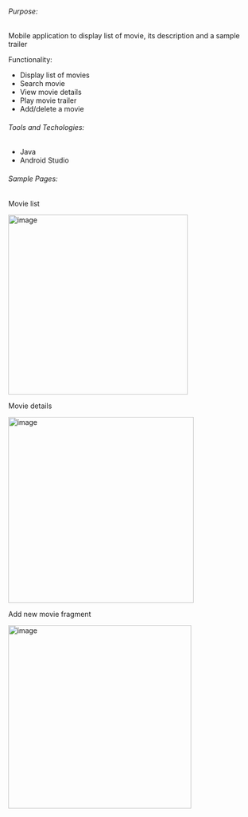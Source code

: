 ###### Purpose:
Mobile application to display list of movie, its description and a sample trailer

Functionality:
+ Display list of movies
+ Search movie
+ View movie details
+ Play movie trailer
+ Add/delete a movie

###### Tools and Techologies:
+ Java
+ Android Studio


###### Sample Pages:

Movie list

<img width="361" alt="image" src="https://github.com/user-attachments/assets/36191314-d47c-4350-9ccd-95228ca19720">


Movie details

<img width="373" alt="image" src="https://github.com/user-attachments/assets/540650a0-6b58-415e-b4e0-ddf1340ac72d">


Add new movie fragment

<img width="368" alt="image" src="https://github.com/user-attachments/assets/94ea4b5d-daf4-4846-aa38-bc370ba2f3f9">
